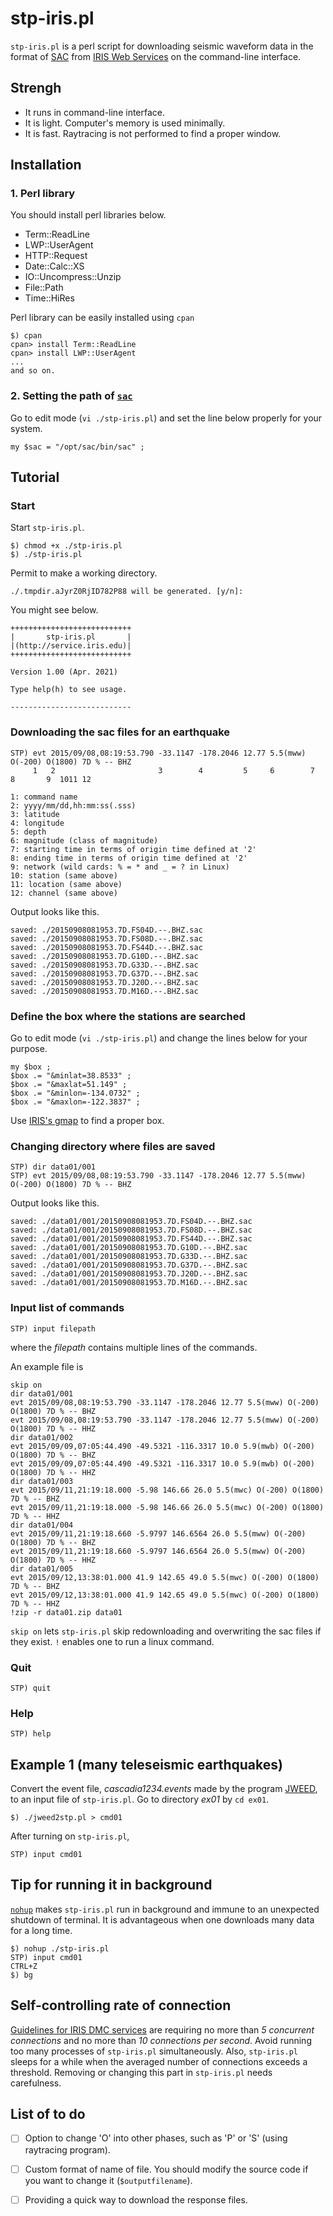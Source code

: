 # stp-iris.pl
`stp-iris.pl` is a perl script for downloading seismic waveform data in the format of [SAC](http://ds.iris.edu/files/sac-manual/) 
from [IRIS Web Services](http://service.iris.edu) on the command-line interface.

## Strengh
* It runs in command-line interface.
* It is light. Computer's memory is used minimally.
* It is fast. Raytracing is not performed to find a proper window.

## Installation
### 1. Perl library
You should install perl libraries below. 

* Term::ReadLine
* LWP::UserAgent
* HTTP::Request
* Date::Calc::XS
* IO::Uncompress::Unzip
* File::Path
* Time::HiRes

Perl library can be easily installed using `cpan`

```
$) cpan
cpan> install Term::ReadLine
cpan> install LWP::UserAgent 
...
and so on.
```

### 2. Setting the path of [`sac`](https://ds.iris.edu/ds/nodes/dmc/software/downloads/sac/)
Go to edit mode (`vi ./stp-iris.pl`) and set the line below properly for your system.
```
my $sac = "/opt/sac/bin/sac" ;
```

## Tutorial
### Start
Start `stp-iris.pl`.
```
$) chmod +x ./stp-iris.pl
$) ./stp-iris.pl
```
Permit to make a working directory.
```
./.tmpdir.aJyrZ0RjID782P88 will be generated. [y/n]:
```
You might see below.
```
+++++++++++++++++++++++++++
|       stp-iris.pl       |
|(http://service.iris.edu)|
+++++++++++++++++++++++++++

Version 1.00 (Apr. 2021)

Type help(h) to see usage.

---------------------------
```

### Downloading the sac files for an earthquake
```
STP) evt 2015/09/08,08:19:53.790 -33.1147 -178.2046 12.77 5.5(mww) O(-200) O(1800) 7D % -- BHZ
     1   2                       3        4         5     6        7       8       9  1011 12
```
```
1: command name
2: yyyy/mm/dd,hh:mm:ss(.sss)
3: latitude
4: longitude
5: depth
6: magnitude (class of magnitude)
7: starting time in terms of origin time defined at '2'
8: ending time in terms of origin time defined at '2'
9: network (wild cards: % = * and _ = ? in Linux)
10: station (same above)
11: location (same above)
12: channel (same above)
```
Output looks like this.
```
saved: ./20150908081953.7D.FS04D.--.BHZ.sac
saved: ./20150908081953.7D.FS08D.--.BHZ.sac
saved: ./20150908081953.7D.FS44D.--.BHZ.sac
saved: ./20150908081953.7D.G10D.--.BHZ.sac
saved: ./20150908081953.7D.G33D.--.BHZ.sac
saved: ./20150908081953.7D.G37D.--.BHZ.sac
saved: ./20150908081953.7D.J20D.--.BHZ.sac
saved: ./20150908081953.7D.M16D.--.BHZ.sac
```
### Define the box where the stations are searched
Go to edit mode (`vi ./stp-iris.pl`) and change the lines below for your purpose.
```
my $box ;
$box .= "&minlat=38.8533" ;
$box .= "&maxlat=51.149" ;
$box .= "&minlon=-134.0732" ;
$box .= "&maxlon=-122.3837" ;
```
Use [IRIS's gmap](http://ds.iris.edu/gmap) to find a proper box.


### Changing directory where files are saved
```
STP) dir data01/001
STP) evt 2015/09/08,08:19:53.790 -33.1147 -178.2046 12.77 5.5(mww) O(-200) O(1800) 7D % -- BHZ
```
Output looks like this.
```
saved: ./data01/001/20150908081953.7D.FS04D.--.BHZ.sac
saved: ./data01/001/20150908081953.7D.FS08D.--.BHZ.sac
saved: ./data01/001/20150908081953.7D.FS44D.--.BHZ.sac
saved: ./data01/001/20150908081953.7D.G10D.--.BHZ.sac
saved: ./data01/001/20150908081953.7D.G33D.--.BHZ.sac
saved: ./data01/001/20150908081953.7D.G37D.--.BHZ.sac
saved: ./data01/001/20150908081953.7D.J20D.--.BHZ.sac
saved: ./data01/001/20150908081953.7D.M16D.--.BHZ.sac
```

### Input list of commands
```
STP) input filepath
```
where the _filepath_ contains multiple lines of the commands.

An example file is
```
skip on
dir data01/001
evt 2015/09/08,08:19:53.790 -33.1147 -178.2046 12.77 5.5(mww) O(-200) O(1800) 7D % -- BHZ
evt 2015/09/08,08:19:53.790 -33.1147 -178.2046 12.77 5.5(mww) O(-200) O(1800) 7D % -- HHZ
dir data01/002
evt 2015/09/09,07:05:44.490 -49.5321 -116.3317 10.0 5.9(mwb) O(-200) O(1800) 7D % -- BHZ
evt 2015/09/09,07:05:44.490 -49.5321 -116.3317 10.0 5.9(mwb) O(-200) O(1800) 7D % -- HHZ
dir data01/003
evt 2015/09/11,21:19:18.000 -5.98 146.66 26.0 5.5(mwc) O(-200) O(1800) 7D % -- BHZ
evt 2015/09/11,21:19:18.000 -5.98 146.66 26.0 5.5(mwc) O(-200) O(1800) 7D % -- HHZ
dir data01/004
evt 2015/09/11,21:19:18.660 -5.9797 146.6564 26.0 5.5(mww) O(-200) O(1800) 7D % -- BHZ
evt 2015/09/11,21:19:18.660 -5.9797 146.6564 26.0 5.5(mww) O(-200) O(1800) 7D % -- HHZ
dir data01/005
evt 2015/09/12,13:38:01.000 41.9 142.65 49.0 5.5(mwc) O(-200) O(1800) 7D % -- BHZ
evt 2015/09/12,13:38:01.000 41.9 142.65 49.0 5.5(mwc) O(-200) O(1800) 7D % -- HHZ
!zip -r data01.zip data01
```
`skip on` lets `stp-iris.pl` skip redownloading and overwriting the sac files if they exist.
`!` enables one to run a linux command.

### Quit
```
STP) quit
```

### Help
```
STP) help
```
## Example 1 (many teleseismic earthquakes)
Convert the event file, _cascadia1234.events_ made by the program [JWEED](https://ds.iris.edu/ds/nodes/dmc/software/downloads/jweed/), to an input file of `stp-iris.pl`.
Go to directory _ex01_ by `cd ex01`.
```
$) ./jweed2stp.pl > cmd01
```
After turning on `stp-iris.pl`,
```
STP) input cmd01
```

## Tip for running it in background
[`nohup`](https://linux.die.net/man/1/nohup) makes `stp-iris.pl` run in background and immune to an unexpected shutdown of terminal. It is advantageous when one downloads many data for a long time.
```
$) nohup ./stp-iris.pl
STP) input cmd01
CTRL+Z
$) bg
```

## Self-controlling rate of connection
[Guidelines for IRIS DMC services](http://ds.iris.edu/ds/nodes/dmc/services/usage/)
are requiring no more than *5 concurrent connections* and no more than *10 connections per second*.
Avoid running too many processes of `stp-iris.pl` simultaneously. 
Also, `stp-iris.pl` sleeps for a while when the averaged number of connections exceeds a threshold.
Removing or changing this part in `stp-iris.pl` needs carefulness.

## List of to do
- [ ] Option to change 'O' into other phases, such as 'P' or 'S' (using raytracing program).
- [ ] Custom format of name of file. You should modify the source code if you want to change it (`$outputfilename`).
- [ ] Providing a quick way to download the response files.


